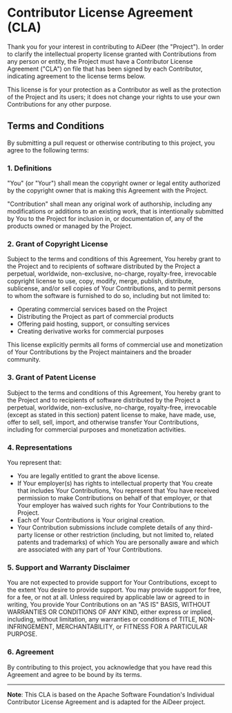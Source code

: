 # Contributor License Agreement (CLA)

Thank you for your interest in contributing to AiDeer (the "Project"). In order to clarify the intellectual property license granted with Contributions from any person or entity, the Project must have a Contributor License Agreement ("CLA") on file that has been signed by each Contributor, indicating agreement to the license terms below.

This license is for your protection as a Contributor as well as the protection of the Project and its users; it does not change your rights to use your own Contributions for any other purpose.

## Terms and Conditions

By submitting a pull request or otherwise contributing to this project, you agree to the following terms:

### 1. Definitions

"You" (or "Your") shall mean the copyright owner or legal entity authorized by the copyright owner that is making this Agreement with the Project.

"Contribution" shall mean any original work of authorship, including any modifications or additions to an existing work, that is intentionally submitted by You to the Project for inclusion in, or documentation of, any of the products owned or managed by the Project.

### 2. Grant of Copyright License

Subject to the terms and conditions of this Agreement, You hereby grant to the Project and to recipients of software distributed by the Project a perpetual, worldwide, non-exclusive, no-charge, royalty-free, irrevocable copyright license to use, copy, modify, merge, publish, distribute, sublicense, and/or sell copies of Your Contributions, and to permit persons to whom the software is furnished to do so, including but not limited to:

- Operating commercial services based on the Project
- Distributing the Project as part of commercial products
- Offering paid hosting, support, or consulting services
- Creating derivative works for commercial purposes

This license explicitly permits all forms of commercial use and monetization of Your Contributions by the Project maintainers and the broader community.

### 3. Grant of Patent License

Subject to the terms and conditions of this Agreement, You hereby grant to the Project and to recipients of software distributed by the Project a perpetual, worldwide, non-exclusive, no-charge, royalty-free, irrevocable (except as stated in this section) patent license to make, have made, use, offer to sell, sell, import, and otherwise transfer Your Contributions, including for commercial purposes and monetization activities.

### 4. Representations

You represent that:

- You are legally entitled to grant the above license.
- If Your employer(s) has rights to intellectual property that You create that includes Your Contributions, You represent that You have received permission to make Contributions on behalf of that employer, or that Your employer has waived such rights for Your Contributions to the Project.
- Each of Your Contributions is Your original creation.
- Your Contribution submissions include complete details of any third-party license or other restriction (including, but not limited to, related patents and trademarks) of which You are personally aware and which are associated with any part of Your Contributions.

### 5. Support and Warranty Disclaimer

You are not expected to provide support for Your Contributions, except to the extent You desire to provide support. You may provide support for free, for a fee, or not at all. Unless required by applicable law or agreed to in writing, You provide Your Contributions on an "AS IS" BASIS, WITHOUT WARRANTIES OR CONDITIONS OF ANY KIND, either express or implied, including, without limitation, any warranties or conditions of TITLE, NON-INFRINGEMENT, MERCHANTABILITY, or FITNESS FOR A PARTICULAR PURPOSE.

### 6. Agreement

By contributing to this project, you acknowledge that you have read this Agreement and agree to be bound by its terms.

---

**Note**: This CLA is based on the Apache Software Foundation's Individual Contributor License Agreement and is adapted for the AiDeer project.